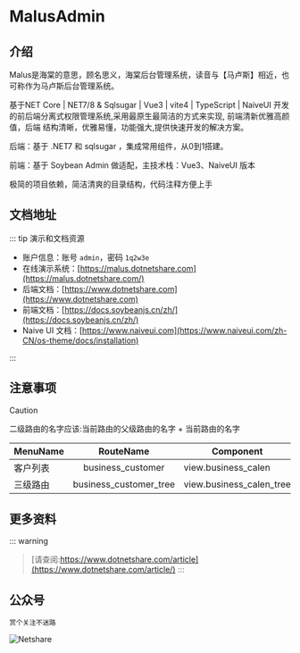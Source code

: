 # MalusAdmin

## 介绍

Malus是海棠的意思，顾名思义，海棠后台管理系统，读音与【马卢斯】相近，也可称作为马卢斯后台管理系统。

基于NET Core | NET7/8 & Sqlsugar | Vue3 | vite4 | TypeScript | NaiveUI 开发的前后端分离式权限管理系统,采用最原生最简洁的方式来实现, 前端清新优雅高颜值，后端 结构清晰，优雅易懂，功能强大,提供快速开发的解决方案。

后端：基于 .NET7 和 sqlsugar ，集成常用组件，从0到1搭建。

前端：基于 Soybean Admin 做适配，主技术栈：Vue3、NaiveUI 版本

极简的项目依赖，简洁清爽的目录结构，代码注释方便上手

## 文档地址

::: tip 演示和文档资源

- 账户信息：账号 `admin`，密码 `1q2w3e`
- 在线演示系统：[https://malus.dotnetshare.com](https://malus.dotnetshare.com/)
- 后端文档：[https://www.dotnetshare.com](https://www.dotnetshare.com)
- 前端文档：[https://docs.soybeanjs.cn/zh/](https://docs.soybeanjs.cn/zh/)
- Naive UI 文档：[https://www.naiveui.com](https://www.naiveui.com/zh-CN/os-theme/docs/installation)

:::

## 注意事项

> [!CAUTION]
> 二级路由的名字应该:当前路由的父级路由的名字 + 当前路由的名字

|MenuName| RouteName | Component | Path|
| ------ | :-------: | ----|----|
|客户列表 | business_customer |view.business_calen |/business/calen
|三级路由 | business_customer_tree |view.business_calen_tree |/business/calen/tree

## 更多资料

::: warning
> [请查阅:https://www.dotnetshare.com/article](https://www.dotnetshare.com/article/)
:::

## 公众号

`赏个关注不迷路`

<img src="/images/20210430134609740.png"  alt="Netshare">
